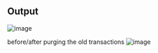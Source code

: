 ## Output
![image](https://github.com/user-attachments/assets/160263b7-0753-48e4-aad6-562f190cc37c)

before/after purging the old transactions
![image](https://github.com/user-attachments/assets/9ebffc1d-79de-484d-9984-72307fb2ad99)
